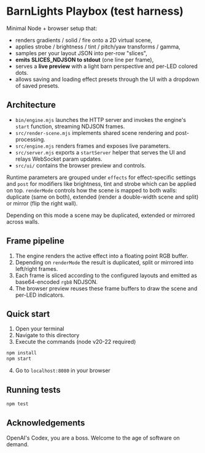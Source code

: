 # BarnLights Playbox (test harness)

Minimal Node + browser setup that:
- renders gradients / solid / fire onto a 2D virtual scene,
- applies strobe / brightness / tint / pitch/yaw transforms / gamma,
- samples per your layout JSON into per-row "slices",
- **emits SLICES_NDJSON to stdout** (one line per frame),
- serves a **live preview** with a light barn perspective and per-LED colored dots.
- allows saving and loading effect presets through the UI with a dropdown of saved presets.

## Architecture
- `bin/engine.mjs` launches the HTTP server and invokes the engine's `start` function, streaming NDJSON frames.
- `src/render-scene.mjs` implements shared scene rendering and post-processing.
- `src/engine.mjs` renders frames and exposes live parameters.
- `src/server.mjs` exports a `startServer` helper that serves the UI and relays WebSocket param updates.
- `src/ui/` contains the browser preview and controls.

Runtime parameters are grouped under `effects` for effect-specific settings
and `post` for modifiers like brightness, tint and strobe which can be applied on top.
`renderMode` controls how the scene is mapped to both walls: duplicate (same on both),
extended (render a double-width scene and split) or mirror (flip the right wall).

Depending on this mode a scene may be duplicated, extended or mirrored across walls.

## Frame pipeline
1. The engine renders the active effect into a floating point RGB buffer.
2. Depending on `renderMode` the result is duplicated, split or mirrored into left/right frames.
3. Each frame is sliced according to the configured layouts and emitted as base64-encoded `rgb8` NDJSON.
4. The browser preview reuses these frame buffers to draw the scene and per-LED indicators.

## Quick start
1. Open your terminal
2. Navigate to this directory
3. Execute the commands (node v20-22 required)
```bash
npm install
npm start
```
4.  Go to `localhost:8080` in your browser

## Running tests
```bash
npm test
```

## Acknowledgements
OpenAI's Codex, you are a boss. Welcome to the age of software on demand.
